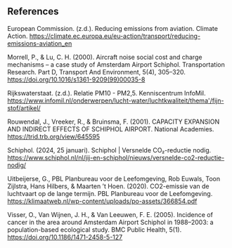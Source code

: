## References

European Commission. (z.d.). Reducing emissions from aviation. Climate Action. https://climate.ec.europa.eu/eu-action/transport/reducing-emissions-aviation_en

Morrell, P., & Lu, C. H. (2000). Aircraft noise social cost and charge mechanisms – a case study of Amsterdam Airport Schiphol. Transportation Research. Part D, Transport And Environment, 5(4), 305–320. https://doi.org/10.1016/s1361-9209(99)00035-8

Rijkswaterstaat. (z.d.). Relatie PM10 - PM2,5. Kenniscentrum InfoMil. https://www.infomil.nl/onderwerpen/lucht-water/luchtkwaliteit/thema'/fijn-stof/artikel/

Rouwendal, J., Vreeker, R., & Bruinsma, F. (2001). CAPACITY EXPANSION AND INDIRECT EFFECTS OF SCHIPHOL AIRPORT. National Academies. https://trid.trb.org/view/645595

Schiphol. (2024, 25 januari). Schiphol | Versnelde CO₂-reductie nodig. https://www.schiphol.nl/nl/jij-en-schiphol/nieuws/versnelde-co2-reductie-nodig/

Uitbeijerse, G., PBL Planbureau voor de Leefomgeving, Rob Euwals, Toon Zijlstra, Hans Hilbers, & Maarten ’t Hoen. (2020). CO2-emissie van de luchtvaart op de lange termijn. PBL Planbureau voor de Leefomgeving. https://klimaatweb.nl/wp-content/uploads/po-assets/366854.pdf

Visser, O., Van Wijnen, J. H., & Van Leeuwen, F. E. (2005). Incidence of cancer in the area around Amsterdam Airport Schiphol in 1988–2003: a population-based ecological study. BMC Public Health, 5(1). https://doi.org/10.1186/1471-2458-5-127